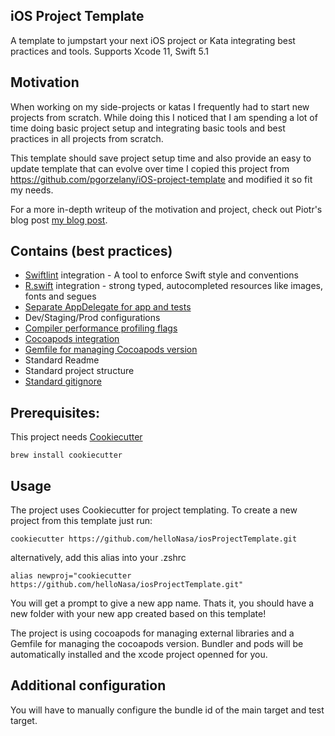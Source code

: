 ## iOS Project Template

A template to jumpstart your next iOS project or Kata integrating best practices and tools.
Supports Xcode 11, Swift 5.1

## Motivation

When working on my side-projects or katas I frequently had to start new projects from scratch. While doing this I noticed that I am spending a lot of time doing basic project setup and integrating basic tools and best practices in all projects from scratch.

This template should save project setup time and also provide an easy to update template that can evolve over time
I copied this project from https://github.com/pgorzelany/iOS-project-template and modified it so fit my needs.

For a more in-depth writeup of the motivation and project, check out Piotr's blog post [my blog post](https://medium.com/@piotr.gorzelany/ios-project-best-practices-and-tools-c46135b8116d).

## Contains (best practices)

* [Swiftlint](https://github.com/realm/SwiftLint) integration - A tool to enforce Swift style and conventions
* [R.swift](https://github.com/mac-cain13/R.swift) integration - strong typed, autocompleted resources like images, fonts and segues
* [Separate AppDelegate for app and tests](https://marcosantadev.com/fake-appdelegate-unit-testing-swift/)
* Dev/Staging/Prod configurations
* [Compiler performance profiling flags](https://www.jessesquires.com/blog/measuring-compile-times-xcode9/)
* [Cocoapods integration](https://cocoapods.org)
* [Gemfile for managing Cocoapods version](https://guides.cocoapods.org/using/a-gemfile.html)
* Standard Readme
* Standard project structure
* [Standard gitignore](https://github.com/github/gitignore/blob/master/Swift.gitignore)

## Prerequisites:
This project needs [Cookiecutter](https://cookiecutter.readthedocs.io/en/latest/installation.html)

```
brew install cookiecutter
```

## Usage

The project uses Cookiecutter for project templating. To create a new project from this template just run:

```
cookiecutter https://github.com/helloNasa/iosProjectTemplate.git
```

alternatively, add this alias into your .zshrc 

```
alias newproj="cookiecutter https://github.com/helloNasa/iosProjectTemplate.git"
```

You will get a prompt to give a new app name. Thats it, you should have a new folder with your new app created based on this template!

The project is using cocoapods for managing external libraries and a Gemfile for managing the cocoapods version.
Bundler and pods will be automatically installed and the xcode project openned for you.

## Additional configuration

You will have to manually configure the bundle id of the main target and test target.
